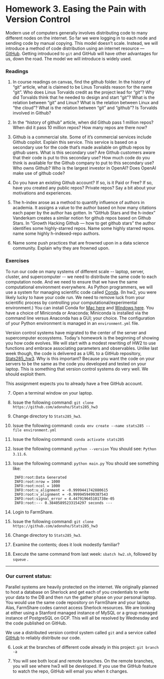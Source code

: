 # Homework 3. Easing the Pain with Version Control

Modern use of computers generally involves distributing code to many different nodes on the internet. So far we were logging in to each node and sending code by manual copying. This model doesn’t scale. Instead, we will introduce a method of code distribution using an internet resource — [GitHub](https://github.com).  Getting introduced to `git` and GitHub will have other advantages for us, down the road. The model we will introduce is widely used. 

### Readings

1. In course readings on canvas, find the github folder. In the history of “git” article, what is claimed to be Linus Torvalds reason for the name “git”. Who does Linus Torvalds credit as the project lead for “git”? Why did Torvalds think that he needed to design and start “git”? What is the relation between “git” and Linux? What is the relation between Linux and “the cloud”? What is the relation between “git” and “github”? Is Torvalds involved in Github?

2. In the “history of github” article, when did Github pass 1 million repos? When did it pass 10 million repos? How many repos are there now?

3. Github is a commercial site. Some of it’s commercial services include Github copilot. Explain this service. This service is based on a secondary use for the code that’s made available on github repos by github users. What is this secondary use? Are Github customers aware that their code is put to this secondary use? How much code do you think is available for the Github company to put to this secondary use? Who owns Github? Who is the largest investor in OpenAI? Does OpenAI make use of github code?

4. Do you have an existing Github account? If so, is it Paid or Free?  If so, have you created any public repos? Private repos? Say a bit about your motivations and experiences.

5. The h-index arose as a method to quantify influence of authors in academia. It assigns a value to the author based on how many citations each paper by the author has gotten. In “GitHub Stars and the h-index” Vanderkam creates a similar notion for github repos based on Github Stars. In “Growth Hacking Github — how to get github stars” the author identifies some highly-starred repos. Name some highly starred repos. name some highly h-indexed-repo authors. 

6. Name some push practices that are frowned upon in a data science community. Explain why they are frowned upon.


### Exercises

To run our code on many systems of different scale -- laptop, server, cluster, and supercomputer -- we need to distribute the same code to each computation node. And we need to ensure that we have the same computational environment everywhere. As Python programmers, we will use a system for managing scientific code called [Conda](https://docs.conda.io/en/latest/). (In hw2, you were likely lucky to have your code run. We need to remove luck from your scientific process by controlling your computational/experimental environment.) You can install Conda for [Mac here](https://docs.conda.io/projects/conda/en/latest/user-guide/install/macos.html) and [Windows here](https://docs.conda.io/projects/conda/en/latest/user-guide/install/windows.html). You have a choice of Miniconda or Anaconda; Miniconda is installed via the command line versus Anaconda has a GUI; your choice. The configuration of your Python environment is managed in an `environment.yml` file.

Version control systems have migrated to the center of the server and supercomputer ecosystems. Today's homework is the beginning of showing you how code evolves. We will start with a modest rewriting of HW2 to use functions and embrace associating parameters and observables. Unlike last week though, the code is delivered as a URL to a GitHub repository, [Stats285_hw3](https://github.com/adonoho/Stats285_hw3). Why is this important? Because you want the code on your servers to be the same as the code you developed and tested on your laptop. This is something that version control systems do very well. We should exploit them.

This assignment expects you to already have a free GitHub account.

7. Open a terminal window on your laptop.

2. Issue the following command: `git clone https://github.com/adonoho/Stats285_hw3`

3. Change directory to `Stats285_hw3`.

4. Issue the following command: `conda env create --name stats285 --file environment.yml`

4. Issue the following command: `conda activate stats285`

4. Issue the following command: `python --version` You should see: `Python 3.11.6`.

4. Issue the following command: `python main.py` You should see something like:
```
	INFO:root:Data Generated
	INFO:root:nrow = 1000
	INFO:root:ncol = 1000
	INFO:root:u_alignment = -0.9999441742880615
	INFO:root:v_alignment = -0.9999459499387543
	INFO:root:signal_error = 4.447919645101738e-05
	INFO:root:--- 0.38405895233154297 seconds ---
```

14. Login to FarmShare.

2. Issue the following command: `git clone https://github.com/adonoho/Stats285_hw3`

3. Change directory to `Stats285_hw3`.

4. Examine the contents; does it look modestly familiar?

5. Execute the same command from last week: `sbatch hw2.sh`, followed by `squeue` .

---

### Our current status:

Parallel systems are heavily protected on the internet. We originally planned to host a database on Sherlock and get each of you credentials to write your data to the DB and then run the gather phase on your personal laptop. You would use the same code repository on FarmShare and your laptop. Alas, FarmShare codes cannot access Sherlock resources. We are looking at either using a Stanford managed instance of MySQL or a group managed instance of PostgreSQL on GCP. This will all be resolved by Wednesday and the code published on GitHub.

We use a distributed version control system called `git` and a service called [GitHub](https://github.com) to reliably distribute our code.

6. Look at the branches of different code already in this project: `git branch -a`

7. You will see both local and remote branches. On the remote branches, you will see where hw3 will be developed. If you use the GitHub feature to watch the repo, GitHub will email you when it changes.
